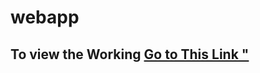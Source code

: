 # webapp
<h2> To view the Working 
<a href ="cinex.000webhostapp.com" > Go to This Link "</a>

</h2>
